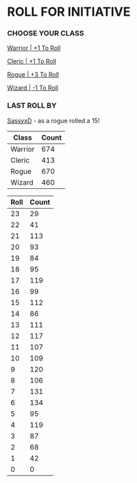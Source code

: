 # ROLL FOR INITIATIVE
### CHOOSE YOUR CLASS

[Warrior | +1 To Roll](https://github.com/benjaminsampica/benjaminsampica/issues/new?title=roll%7Cwarrior&body=Just+click+%27Submit+new+issue%27.)

[Cleric | +1 To Roll](https://github.com/benjaminsampica/benjaminsampica/issues/new?title=roll%7Ccleric&body=Just+click+%27Submit+new+issue%27.)

[Rogue | +3 To Roll](https://github.com/benjaminsampica/benjaminsampica/issues/new?title=roll%7Crogue&body=Just+click+%27Submit+new+issue%27.)

[Wizard | -1 To Roll](https://github.com/benjaminsampica/benjaminsampica/issues/new?title=roll%7Cwizard&body=Just+click+%27Submit+new+issue%27.)
### LAST ROLL BY
[SassyxD](https://www.github.com/SassyxD) - as a rogue rolled a 15!

|Class|Count|
|-|-|
|Warrior|674|
|Cleric|413|
|Rogue|670|
|Wizard|460|

|Roll|Count|
|-|-|
|23|29
|22|41
|21|113
|20|93
|19|84
|18|95
|17|119
|16|99
|15|112
|14|86
|13|111
|12|117
|11|107
|10|109
|9|120
|8|106
|7|131
|6|134
|5|95
|4|119
|3|87
|2|68
|1|42
|0|0
